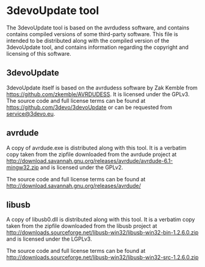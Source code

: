 3devoUpdate tool
================
The 3devoUpdate tool is based on the avrdudess software, and contains
contains compiled versions of some third-party software. This file is
intended to be distributed along with the compiled version of the
3devoUpdate tool, and contains information regarding the copyright and
licensing of this software.


3devoUpdate
-----------
3devoUpdate itself is based on the avrdudess software by Zak Kemble from
https://github.com/zkemble/AVRDUDESS. It is licensed under the GPLv3.
The source code and full license terms can be found at
https://github.com/3devo/3devoUpdate or can be requested from
service@3devo.eu.


avrdude
-------
A copy of avrdude.exe is distributed along with this tool. It is a
verbatim copy taken from the zipfile downloaded from the avrdude project
at http://download.savannah.gnu.org/releases/avrdude/avrdude-6.1-mingw32.zip
and is licensed under the GPLv2.

The source code and full license terms can be found at
http://download.savannah.gnu.org/releases/avrdude/


libusb
------
A copy of libusb0.dll is distributed along with this tool. It is a
verbatim copy taken from the zipfile downloaded from the libusb project
at http://downloads.sourceforge.net/libusb-win32/libusb-win32-bin-1.2.6.0.zip
and is licensed under the LGPLv3.

The source code and full license terms can be found at
http://downloads.sourceforge.net/libusb-win32/libusb-win32-src-1.2.6.0.zip

